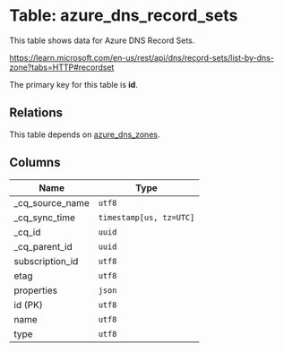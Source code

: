 # Table: azure_dns_record_sets

This table shows data for Azure DNS Record Sets.

https://learn.microsoft.com/en-us/rest/api/dns/record-sets/list-by-dns-zone?tabs=HTTP#recordset

The primary key for this table is **id**.

## Relations

This table depends on [azure_dns_zones](azure_dns_zones).

## Columns

| Name          | Type          |
| ------------- | ------------- |
|_cq_source_name|`utf8`|
|_cq_sync_time|`timestamp[us, tz=UTC]`|
|_cq_id|`uuid`|
|_cq_parent_id|`uuid`|
|subscription_id|`utf8`|
|etag|`utf8`|
|properties|`json`|
|id (PK)|`utf8`|
|name|`utf8`|
|type|`utf8`|